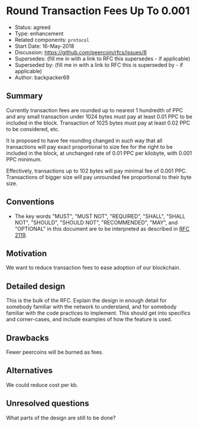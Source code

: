 # Round Transaction Fees Up To 0.001

- Status: agreed
- Type: enhancement
- Related components: `protocol`
- Start Date: 16-May-2018
- Discussion: https://github.com/peercoin/rfcs/issues/8
- Supersedes: (fill me in with a link to RFC this supersedes - if applicable)
- Superseded by: (fill me in with a link to RFC this is superseded by - if applicable)
- Author: backpacker69

## Summary

Currently transaction fees are rounded up to nearest 1 hundredth of PPC and any small transaction under 1024 bytes must pay at least 0.01 PPC to be included in the block. Transaction of 1025 bytes must pay at least 0.02 PPC to be considered, etc.

It is proposed to have fee rounding changed in such way that all transactions will pay exact proportional to size fee for the right to be included in the block, at unchanged rate of 0.01 PPC per kilobyte, with 0.001 PPC minimum.

Effectively, transactions up to 102 bytes will pay minimal fee of 0.001 PPC. Transactions of bigger size will pay unrounded fee proportional to their byte size.

## Conventions
- The key words "MUST", "MUST NOT", "REQUIRED", "SHALL", "SHALL NOT", "SHOULD", "SHOULD NOT", "RECOMMENDED", "MAY", and "OPTIONAL" in this document are to be interpreted as described in [RFC 2119](http://tools.ietf.org/html/rfc2119).

## Motivation

We want to reduce transaction fees to ease adoption of our blockchain. 

## Detailed design

This is the bulk of the RFC. Explain the design in enough detail for somebody familiar
with the network to understand, and for somebody familiar with the code practices to implement.
This should get into specifics and corner-cases, and include examples of how the feature is used.

## Drawbacks

Fewer peercoins will be burned as fees.

## Alternatives

We could reduce cost per kb. 

## Unresolved questions

What parts of the design are still to be done?
